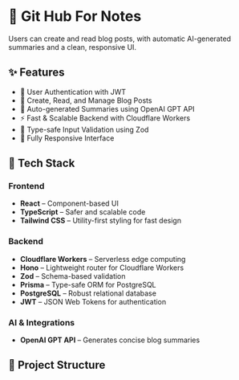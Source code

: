 # 📰 Git Hub For Notes

 Users can create and read blog posts, with automatic AI-generated summaries and a clean, responsive UI.

## ✨ Features

- 🔐 User Authentication with JWT
- 📝 Create, Read, and Manage Blog Posts
- 🤖 Auto-generated Summaries using OpenAI GPT API
- ⚡️ Fast & Scalable Backend with Cloudflare Workers
- 🎯 Type-safe Input Validation using Zod
- 📱 Fully Responsive Interface

## 🧠 Tech Stack

### Frontend
- **React** – Component-based UI
- **TypeScript** – Safer and scalable code
- **Tailwind CSS** – Utility-first styling for fast design

### Backend
- **Cloudflare Workers** – Serverless edge computing
- **Hono** – Lightweight router for Cloudflare Workers
- **Zod** – Schema-based validation
- **Prisma** – Type-safe ORM for PostgreSQL
- **PostgreSQL** – Robust relational database
- **JWT** – JSON Web Tokens for authentication

### AI & Integrations
- **OpenAI GPT API** – Generates concise blog summaries

## 📁 Project Structure




